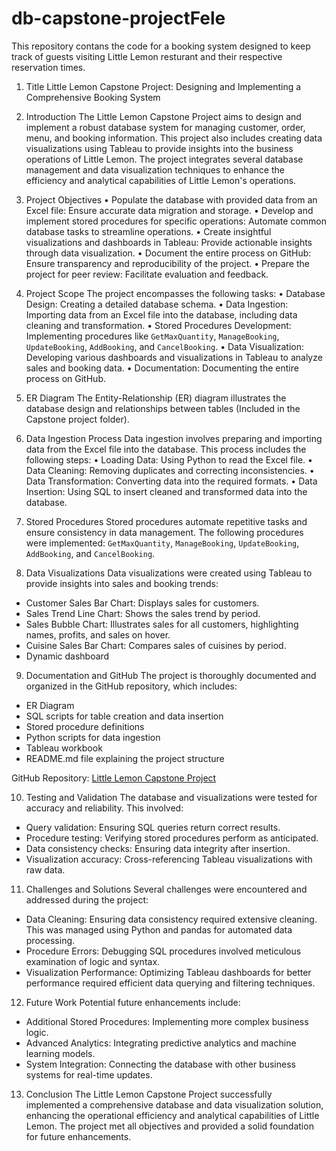 # db-capstone-projectFele
This repository contans the code for a booking system designed to keep track of guests visiting Little Lemon resturant and their respective reservation times.
1. Title
Little Lemon Capstone Project: Designing and Implementing a Comprehensive Booking System

 2. Introduction
The Little Lemon Capstone Project aims to design and implement a robust database system for managing customer, order, menu, and booking information. This project also includes creating data visualizations using Tableau to provide insights into the business operations of Little Lemon. The project integrates several database management and data visualization techniques to enhance the efficiency and analytical capabilities of Little Lemon's operations.

 3. Project Objectives
•	Populate the database with provided data from an Excel file: Ensure accurate data migration and storage.
•	Develop and implement stored procedures for specific operations: Automate common database tasks to streamline operations.
•	Create insightful visualizations and dashboards in Tableau: Provide actionable insights through data visualization.
•	Document the entire process on GitHub: Ensure transparency and reproducibility of the project.
•	Prepare the project for peer review: Facilitate evaluation and feedback.

4. Project Scope
The project encompasses the following tasks:
•	Database Design: Creating a detailed database schema.
•	Data Ingestion: Importing data from an Excel file into the database, including data cleaning and transformation.
•	Stored Procedures Development: Implementing procedures like `GetMaxQuantity`, `ManageBooking`, `UpdateBooking`, `AddBooking`, and `CancelBooking`.
•	Data Visualization: Developing various dashboards and visualizations in Tableau to analyze sales and booking data.
•	Documentation: Documenting the entire process on GitHub.

5. ER Diagram
The Entity-Relationship (ER) diagram illustrates the database design and relationships between tables (Included in the Capstone project folder). 

 6. Data Ingestion Process
Data ingestion involves preparing and importing data from the Excel file into the database. This process includes the following steps:
•	Loading Data: Using Python to read the Excel file.
•	Data Cleaning: Removing duplicates and correcting inconsistencies.
•	Data Transformation: Converting data into the required formats.
•	Data Insertion: Using SQL to insert cleaned and transformed data into the database.

7. Stored Procedures
Stored procedures automate repetitive tasks and ensure consistency in data management. The following procedures were implemented:
   `GetMaxQuantity`, `ManageBooking`, `UpdateBooking`, `AddBooking`, and `CancelBooking`.
 8. Data Visualizations
Data visualizations were created using Tableau to provide insights into sales and booking trends:
- Customer Sales Bar Chart: Displays sales for customers.
- Sales Trend Line Chart: Shows the sales trend by period.
- Sales Bubble Chart: Illustrates sales for all customers, highlighting names, profits, and sales on hover.
- Cuisine Sales Bar Chart: Compares sales of cuisines by period.
- Dynamic dashboard
9. Documentation and GitHub
The project is thoroughly documented and organized in the GitHub repository, which includes:
- ER Diagram
- SQL scripts for table creation and data insertion
- Stored procedure definitions
- Python scripts for data ingestion
- Tableau workbook
- README.md file explaining the project structure

GitHub Repository: [Little Lemon Capstone Project](https://github.com/feleHaile/db-capstone-project2024)

 10. Testing and Validation
The database and visualizations were tested for accuracy and reliability. This involved:
- Query validation: Ensuring SQL queries return correct results.
- Procedure testing: Verifying stored procedures perform as anticipated.
- Data consistency checks: Ensuring data integrity after insertion.
- Visualization accuracy: Cross-referencing Tableau visualizations with raw data.

 11. Challenges and Solutions
Several challenges were encountered and addressed during the project:
- Data Cleaning: Ensuring data consistency required extensive cleaning. This was managed using Python and pandas for automated data processing.
- Procedure Errors: Debugging SQL procedures involved meticulous examination of logic and syntax.
- Visualization Performance: Optimizing Tableau dashboards for better performance required efficient data querying and filtering techniques.

 12. Future Work
Potential future enhancements include:
- Additional Stored Procedures: Implementing more complex business logic.
- Advanced Analytics: Integrating predictive analytics and machine learning models.
- System Integration: Connecting the database with other business systems for real-time updates.

 13. Conclusion
The Little Lemon Capstone Project successfully implemented a comprehensive database and data visualization solution, enhancing the operational efficiency and analytical capabilities of Little Lemon. The project met all objectives and provided a solid foundation for future enhancements.

